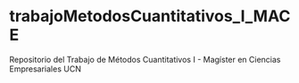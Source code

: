 # trabajoMetodosCuantitativos_I_MACE
Repositorio del Trabajo de Métodos Cuantitativos I - Magíster en Ciencias Empresariales UCN
